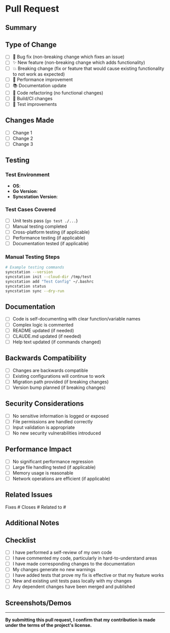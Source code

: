 # Pull Request

## Summary

<!-- Brief description of the changes made -->

## Type of Change

- [ ] 🐛 Bug fix (non-breaking change which fixes an issue)
- [ ] ✨ New feature (non-breaking change which adds functionality)
- [ ] 💥 Breaking change (fix or feature that would cause existing functionality to not work as expected)
- [ ] 🚀 Performance improvement
- [ ] 📚 Documentation update
- [ ] 🧹 Code refactoring (no functional changes)
- [ ] 🔧 Build/CI changes
- [ ] 🧪 Test improvements

## Changes Made

<!-- Detailed list of changes -->

- [ ] Change 1
- [ ] Change 2
- [ ] Change 3

## Testing

### Test Environment

- **OS**: <!-- e.g., Ubuntu 20.04, macOS 12.0, Windows 10 -->
- **Go Version**: <!-- e.g., go1.19.1 -->
- **Syncstation Version**: <!-- e.g., built from this branch -->

### Test Cases Covered

- [ ] Unit tests pass (`go test ./...`)
- [ ] Manual testing completed
- [ ] Cross-platform testing (if applicable)
- [ ] Performance testing (if applicable)
- [ ] Documentation tested (if applicable)

### Manual Testing Steps

<!-- Describe the manual testing you performed -->

```bash
# Example testing commands
syncstation --version
syncstation init --cloud-dir /tmp/test
syncstation add "Test Config" ~/.bashrc
syncstation status
syncstation sync --dry-run
```

## Documentation

- [ ] Code is self-documenting with clear function/variable names
- [ ] Complex logic is commented
- [ ] README updated (if needed)
- [ ] CLAUDE.md updated (if needed)
- [ ] Help text updated (if commands changed)

## Backwards Compatibility

- [ ] Changes are backwards compatible
- [ ] Existing configurations will continue to work
- [ ] Migration path provided (if breaking changes)
- [ ] Version bump planned (if breaking changes)

## Security Considerations

- [ ] No sensitive information is logged or exposed
- [ ] File permissions are handled correctly
- [ ] Input validation is appropriate
- [ ] No new security vulnerabilities introduced

## Performance Impact

- [ ] No significant performance regression
- [ ] Large file handling tested (if applicable)
- [ ] Memory usage is reasonable
- [ ] Network operations are efficient (if applicable)

## Related Issues

<!-- Link to related issues -->

Fixes #<!-- issue number -->
Closes #<!-- issue number -->
Related to #<!-- issue number -->

## Additional Notes

<!-- Any additional information, concerns, or areas that need review -->

## Checklist

- [ ] I have performed a self-review of my own code
- [ ] I have commented my code, particularly in hard-to-understand areas
- [ ] I have made corresponding changes to the documentation
- [ ] My changes generate no new warnings
- [ ] I have added tests that prove my fix is effective or that my feature works
- [ ] New and existing unit tests pass locally with my changes
- [ ] Any dependent changes have been merged and published

## Screenshots/Demos

<!-- If applicable, add screenshots or demo GIFs showing the changes -->

---

**By submitting this pull request, I confirm that my contribution is made under the terms of the project's license.**